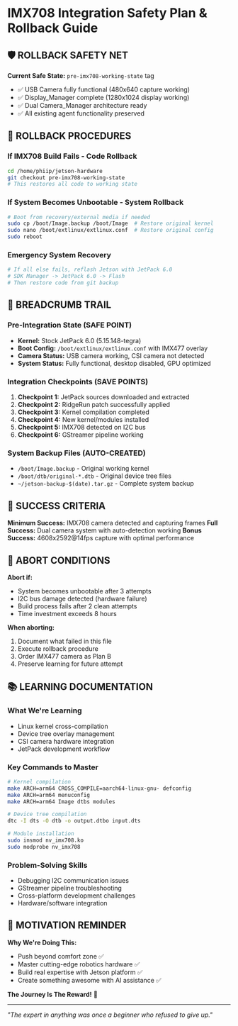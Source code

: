 # IMX708 Integration Safety Plan & Rollback Guide

## 🛡️ ROLLBACK SAFETY NET

**Current Safe State:** `pre-imx708-working-state` tag
- ✅ USB Camera fully functional (480x640 capture working)
- ✅ Display_Manager complete (1280x1024 display working)  
- ✅ Dual Camera_Manager architecture ready
- ✅ All existing agent functionality preserved

## 🔄 ROLLBACK PROCEDURES

### If IMX708 Build Fails - Code Rollback
```bash
cd /home/phiip/jetson-hardware
git checkout pre-imx708-working-state
# This restores all code to working state
```

### If System Becomes Unbootable - System Rollback
```bash
# Boot from recovery/external media if needed
sudo cp /boot/Image.backup /boot/Image  # Restore original kernel
sudo nano /boot/extlinux/extlinux.conf  # Restore original config
sudo reboot
```

### Emergency System Recovery
```bash
# If all else fails, reflash Jetson with JetPack 6.0
# SDK Manager -> JetPack 6.0 -> Flash
# Then restore code from git backup
```

## 📍 BREADCRUMB TRAIL

### Pre-Integration State (SAFE POINT)
- **Kernel:** Stock JetPack 6.0 (5.15.148-tegra)
- **Boot Config:** `/boot/extlinux/extlinux.conf` with IMX477 overlay  
- **Camera Status:** USB camera working, CSI camera not detected
- **System Status:** Fully functional, desktop disabled, GPU optimized

### Integration Checkpoints (SAVE POINTS)
1. **Checkpoint 1:** JetPack sources downloaded and extracted
2. **Checkpoint 2:** RidgeRun patch successfully applied
3. **Checkpoint 3:** Kernel compilation completed
4. **Checkpoint 4:** New kernel/modules installed
5. **Checkpoint 5:** IMX708 detected on I2C bus
6. **Checkpoint 6:** GStreamer pipeline working

### System Backup Files (AUTO-CREATED)
- `/boot/Image.backup` - Original working kernel
- `/boot/dtb/original-*.dtb` - Original device tree files
- `~/jetson-backup-$(date).tar.gz` - Complete system backup

## 🎯 SUCCESS CRITERIA

**Minimum Success:** IMX708 camera detected and capturing frames
**Full Success:** Dual camera system with auto-detection working
**Bonus Success:** 4608x2592@14fps capture with optimal performance

## 🚨 ABORT CONDITIONS

**Abort if:**
- System becomes unbootable after 3 attempts
- I2C bus damage detected (hardware failure)
- Build process fails after 2 clean attempts
- Time investment exceeds 8 hours

**When aborting:**
1. Document what failed in this file
2. Execute rollback procedure
3. Order IMX477 camera as Plan B
4. Preserve learning for future attempt

## 📚 LEARNING DOCUMENTATION

### What We're Learning
- Linux kernel cross-compilation
- Device tree overlay management
- CSI camera hardware integration
- JetPack development workflow

### Key Commands to Master
```bash
# Kernel compilation
make ARCH=arm64 CROSS_COMPILE=aarch64-linux-gnu- defconfig
make ARCH=arm64 menuconfig
make ARCH=arm64 Image dtbs modules

# Device tree compilation
dtc -I dts -O dtb -o output.dtbo input.dts

# Module installation
sudo insmod nv_imx708.ko
sudo modprobe nv_imx708
```

### Problem-Solving Skills
- Debugging I2C communication issues
- GStreamer pipeline troubleshooting  
- Cross-platform development challenges
- Hardware/software integration

## 🎉 MOTIVATION REMINDER

**Why We're Doing This:**
- Push beyond comfort zone ✅
- Master cutting-edge robotics hardware ✅  
- Build real expertise with Jetson platform ✅
- Create something awesome with AI assistance ✅

**The Journey Is The Reward!** 🚀

---
*"The expert in anything was once a beginner who refused to give up."*